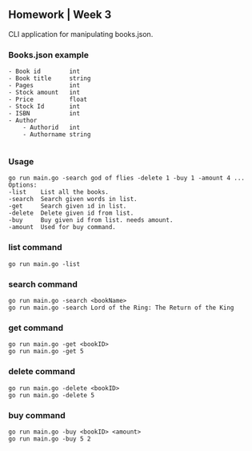## Homework | Week 3

CLI application for manipulating books.json.

### Books.json example
```
- Book id        int
- Book title     string
- Pages          int
- Stock amount   int
- Price          float
- Stock Id       int
- ISBN           int
- Author 
    - Authorid   int
    - Authorname string


```
### Usage
```
go run main.go -search god of flies -delete 1 -buy 1 -amount 4 ...
Options:
-list    List all the books.
-search  Search given words in list.
-get     Search given ıd in list.
-delete  Delete given id from list.
-buy     Buy given id from list. needs amount.
-amount  Used for buy command.
```

### list command
```
go run main.go -list
```

### search command
```
go run main.go -search <bookName>
go run main.go -search Lord of the Ring: The Return of the King
```

### get command
```
go run main.go -get <bookID>
go run main.go -get 5
```

### delete command
```
go run main.go -delete <bookID>
go run main.go -delete 5
```

### buy command
```
go run main.go -buy <bookID> <amount>
go run main.go -buy 5 2
```

###
